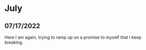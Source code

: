 # July

## 07/17/2022

Here I am again, trying to ramp up on a promise to myself that I keep breaking.